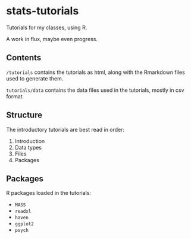 # stats-tutorials

Tutorials for my classes, using R.

A work in flux, maybe even progress.

## Contents

`/tutorials` contains the tutorials as html, along with the Rmarkdown files used to generate them.

`tutorials/data` contains the data files used in the tutorials, mostly in csv format.

## Structure

The introductory tutorials are best read in order:

1. Introduction
2. Data types
3. Files
4. Packages

## Packages

R packages loaded in the tutorials:
* `MASS`
* `readxl`
* `haven`
* `ggplot2`
* `psych`
